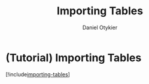﻿---
uid: importing-tables
title: Importing Tables
author: Daniel Otykier
updated: 2021-09-06
applies_to:
  editions:
    - edition: Desktop
      partial: TE3 Desktop Edition includes this feature. External tools adding/editing tables and columns to a Power BI Desktop model is not supported by Microsoft, however.
    - edition: Business
    - edition: Enterprise
---
# (Tutorial) Importing Tables

[!include[importing-tables](~/content/te3/import-tables.partial.md)]
